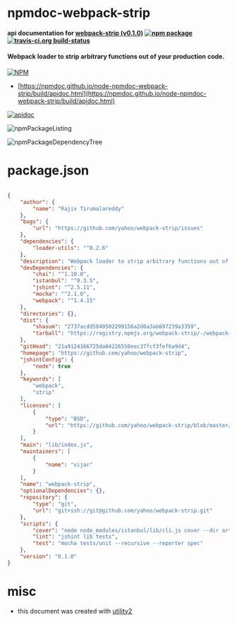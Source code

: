 # npmdoc-webpack-strip

#### api documentation for  [webpack-strip (v0.1.0)](https://github.com/yahoo/webpack-strip)  [![npm package](https://img.shields.io/npm/v/npmdoc-webpack-strip.svg?style=flat-square)](https://www.npmjs.org/package/npmdoc-webpack-strip) [![travis-ci.org build-status](https://api.travis-ci.org/npmdoc/node-npmdoc-webpack-strip.svg)](https://travis-ci.org/npmdoc/node-npmdoc-webpack-strip)

#### Webpack loader to strip arbitrary functions out of your production code.

[![NPM](https://nodei.co/npm/webpack-strip.png?downloads=true&downloadRank=true&stars=true)](https://www.npmjs.com/package/webpack-strip)

- [https://npmdoc.github.io/node-npmdoc-webpack-strip/build/apidoc.html](https://npmdoc.github.io/node-npmdoc-webpack-strip/build/apidoc.html)

[![apidoc](https://npmdoc.github.io/node-npmdoc-webpack-strip/build/screenCapture.buildCi.browser.%252Ftmp%252Fbuild%252Fapidoc.html.png)](https://npmdoc.github.io/node-npmdoc-webpack-strip/build/apidoc.html)

![npmPackageListing](https://npmdoc.github.io/node-npmdoc-webpack-strip/build/screenCapture.npmPackageListing.svg)

![npmPackageDependencyTree](https://npmdoc.github.io/node-npmdoc-webpack-strip/build/screenCapture.npmPackageDependencyTree.svg)



# package.json

```json

{
    "author": {
        "name": "Rajiv Tirumalareddy"
    },
    "bugs": {
        "url": "https://github.com/yahoo/webpack-strip/issues"
    },
    "dependencies": {
        "loader-utils": "^0.2.6"
    },
    "description": "Webpack loader to strip arbitrary functions out of your production code.",
    "devDependencies": {
        "chai": "^1.10.0",
        "istanbul": "^0.3.5",
        "jshint": "^2.5.11",
        "mocha": "^2.1.0",
        "webpack": "^1.4.15"
    },
    "directories": {},
    "dist": {
        "shasum": "2737acdd5049502299156a2d6a3ab697239a3359",
        "tarball": "https://registry.npmjs.org/webpack-strip/-/webpack-strip-0.1.0.tgz"
    },
    "gitHead": "21a9124166725da84226550eec37fcf3fef6a9d4",
    "homepage": "https://github.com/yahoo/webpack-strip",
    "jshintConfig": {
        "node": true
    },
    "keywords": [
        "webpack",
        "strip"
    ],
    "licenses": [
        {
            "type": "BSD",
            "url": "https://github.com/yahoo/webpack-strip/blob/master/LICENSE.md"
        }
    ],
    "main": "lib/index.js",
    "maintainers": [
        {
            "name": "vijar"
        }
    ],
    "name": "webpack-strip",
    "optionalDependencies": {},
    "repository": {
        "type": "git",
        "url": "git+ssh://git@github.com/yahoo/webpack-strip.git"
    },
    "scripts": {
        "cover": "node node_modules/istanbul/lib/cli.js cover --dir artifacts -- ./node_modules/mocha/bin/_mocha tests/unit/ --recursive --reporter spec",
        "lint": "jshint lib tests",
        "test": "mocha tests/unit --recursive --reporter spec"
    },
    "version": "0.1.0"
}
```



# misc
- this document was created with [utility2](https://github.com/kaizhu256/node-utility2)
